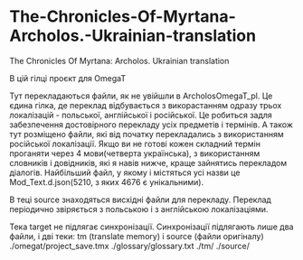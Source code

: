 # The-Chronicles-Of-Myrtana-Archolos.-Ukrainian-translation
The Chronicles Of Myrtana: Archolos. Ukrainian translation

В цій гілці проєкт для OmegaT

Тут перекладаються файли, як не увійшли в ArcholosOmegaT_pl. Це єдина гілка, де переклад відбувається з викорастанням одразу трьох локалізацій - польської, англійської і російської. Це робиться задля забезпечення достовірного перекладу усіх предметів і термінів. А також тут розміщено файли, які від початку перекладались з використанням російської локалізації. Якщо ви не готові кожен складний термін проганяти через 4 мови(четверта українська), з використанням словників і довідників, які я навів нижче, краще зайнятись перекладом діалогів. Найбільший файл, у якому і містяться усі назви це Mod_Text.d.json(5210, з яких 4676 є унікальними).

В теці source знаходяться висхідні файли для перекладу. Переклад періодично звіряється з польською і з англійською локалізаціями.

Тека target не підлягає синхронізації. Синхронізації підлягають лише два файли, і дві теки: tm (translate memory) і source (файли оригіналу)
./omegat/project_save.tmx
./glossary/glossary.txt
./tm/
./source/
